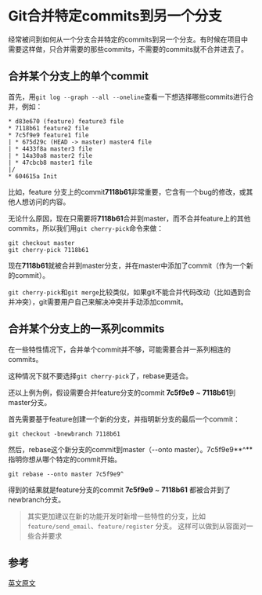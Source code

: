 # Git合并特定commits到另一个分支

经常被问到如何从一个分支合并特定的commits到另一个分支。有时候在项目中需要这样做，只合并需要的那些commits，不需要的commits就不合并进去了。

## 合并某个分支上的单个commit

首先，用`git log --graph --all --oneline`查看一下想选择哪些commits进行合并，例如：

```
* d83e670 (feature) feature3 file
* 7118b61 feature2 file
* 7c5f9e9 feature1 file
| * 675d29c (HEAD -> master) master4 file
| * 4433f8a master3 file
| * 14a30a8 master2 file
| * 47cbcb8 master1 file
|/
* 604615a Init
```

比如，feature 分支上的commit**7118b61**非常重要，它含有一个bug的修改，或其他人想访问的内容。

无论什么原因，现在只需要将**7118b61**合并到master，而不合并feature上的其他commits，所以我们用`git cherry-pick`命令来做：

```
git checkout master  
git cherry-pick 7118b61
```

现在**7118b61**就被合并到master分支，并在master中添加了commit（作为一个新的commit）。

`git cherry-pick`和`git merge`比较类似，如果git不能合并代码改动（比如遇到合并冲突），git需要用户自己来解决冲突并手动添加commit。

## 合并某个分支上的一系列commits

在一些特性情况下，合并单个commit并不够，可能需要合并一系列相连的commits。

这种情况下就不要选择`git cherry-pick`了，rebase更适合。

还以上例为例，假设需要合并feature分支的commit **7c5f9e9** ~ **7118b61**到master分支。

首先需要基于feature创建一个新的分支，并指明新分支的最后一个commit：

```
git checkout -bnewbranch 7118b61
```

然后，rebase这个新分支的commit到master（--onto master）。7c5f9e9**^** 指明你想从哪个特定的commit开始。

```
git rebase --onto master 7c5f9e9^
```

得到的结果就是feature分支的commit **7c5f9e9** ~ **7118b61** 都被合并到了newbranch分支。

> 其实更加建议在新的功能开发时新增一些特性的分支，比如 `feature/send_email`、`feature/register` 分支。  这样可以做到从容面对一些合并要求


## 参考

[英文原文](https://ariejan.net/2010/06/10/cherry-picking-specific-commits-from-another-branch/)
